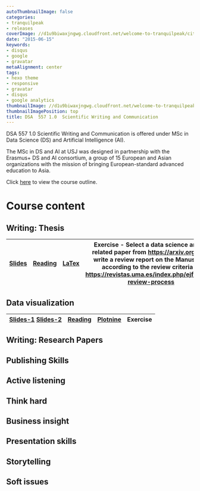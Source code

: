 ```yaml
---
autoThumbnailImage: false
categories:
- tranquilpeak
- releases
coverImage: //d1u9biwaxjngwg.cloudfront.net/welcome-to-tranquilpeak/city.jpg
date: "2015-06-15"
keywords:
- disqus
- google
- gravatar
metaAlignment: center
tags:
- hexo theme
- responsive
- gravatar
- disqus
- google analytics
thumbnailImage: //d1u9biwaxjngwg.cloudfront.net/welcome-to-tranquilpeak/city-750.jpg
thumbnailImagePosition: top
title: DSA  557 1.0  Scientific Writing and Communication
---
```


DSA  557 1.0  Scientific Writing and Communication is offered under MSc in Data Science (DS) and Artificial Intelligence (AI).

The MSc in DS and AI at USJ was designed in partnership with the Erasmus+ DS and AI consortium, a group of 15 European and Asian organizations with the mission of bringing European-standard advanced education to Asia.

Click [here]() to view the course outline.

# Course content

## Writing: Thesis

|[Slides](/slides/1_thesiswriting/main.html)    	|  [Reading](https://writingcenter.fas.harvard.edu/pages/developing-thesis) | [LaTex](https://www.overleaf.com/learn/latex/Learn_LaTeX_in_30_minutes) 	|   Exercise -  	Select a data science and AI related paper from https://arxiv.org/ and write a review report on the Manuscript according to the review criteria at https://revistas.uma.es/index.php/ejfb/peer-review-process|
|:-:	|:-:	|:-:	| :-:|

## Data visualization

|[Slides-1](/slides/slides/lesson1viz.html)  [Slides-2](/slides/slides/msc2.html)  	|  [Reading](https://www.interaction-design.org/literature/article/preattentive-visual-properties-and-how-to-use-them-in-information-visualization) | [Plotnine](https://plotnine.readthedocs.io/en/stable/) 	|   Exercise 	|
|:-:	|:-:	|:-:	| :-:|

## Writing: Research Papers

## Publishing Skills

## Active listening

## Think hard

## Business insight

## Presentation skills

## Storytelling

## Soft issues












